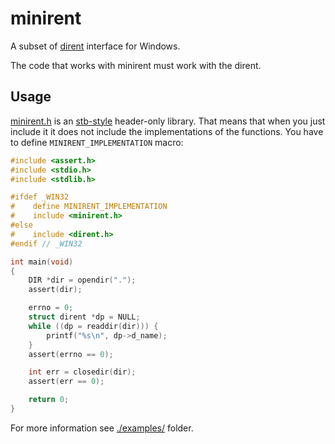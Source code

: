 # minirent

A subset of [dirent](https://pubs.opengroup.org/onlinepubs/9699919799/) interface for Windows.

The code that works with minirent must work with the dirent.

## Usage

[minirent.h](./minirent.h) is an [stb-style](https://github.com/nothings/stb/blob/master/docs/stb_howto.txt) header-only library. That means that when you just include it it does not include the implementations of the functions. You have to define `MINIRENT_IMPLEMENTATION` macro:

```c
#include <assert.h>
#include <stdio.h>
#include <stdlib.h>

#ifdef _WIN32
#    define MINIRENT_IMPLEMENTATION
#    include <minirent.h>
#else
#    include <dirent.h>
#endif // _WIN32

int main(void)
{
    DIR *dir = opendir(".");
    assert(dir);

    errno = 0;
    struct dirent *dp = NULL;
    while ((dp = readdir(dir))) {
        printf("%s\n", dp->d_name);
    }
    assert(errno == 0);

    int err = closedir(dir);
    assert(err == 0);

    return 0;
}
```

For more information see [./examples/](./examples/) folder.
